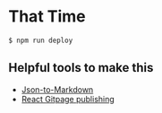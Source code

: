 # That Time


`$ npm run deploy`


## Helpful tools to make this
- [Json-to-Markdown](https://tableconvert.com/json-to-markdown)
- [React Gitpage publishing](https://github.com/gitname/react-gh-pages#8-configure-github-pages)